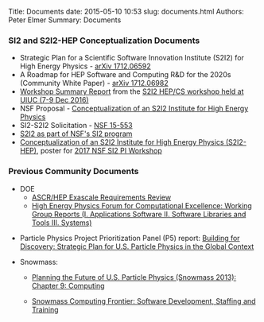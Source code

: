 Title: Documents
date: 2015-05-10 10:53
slug: documents.html
Authors: Peter Elmer
Summary: Documents

### SI2 and S2I2-HEP Conceptualization Documents
  * Strategic Plan for a Scientific Software Innovation Institute (S2I2) for
   High Energy Physics - [arXiv 1712.06592](https://arxiv.org/abs/1712.06592) 
  * A Roadmap for HEP Software and Computing R&D for the 2020s (Community White Paper) - [arXiv 1712.06982](https://arxiv.org/abs/1712.06982)
  * [Workshop Summary Report](http://s2i2-hep.org/downloads/s2i2-hep-cs-workshop-summary.pdf) from the [S2I2 HEP/CS workshop held at UIUC (7-9 Dec 2016)](https://indico.cern.ch/event/575443/)
  * NSF Proposal - [Conceptualization of an S2I2 Institute for High Energy Physics](../downloads/files/s2i2-2015-nsf-proposal.pdf) 
  * SI2-S2I2 Solicitation - [NSF 15-553](http://www.nsf.gov/pubs/2015/nsf15553/nsf15553.htm)
  * [S2I2 as part of NSF's SI2 program](http://www.slideshare.net/danielskatz/scientific-software-innovation-institutes-s2i2s-as-part-of-nsfs-si2-program)
  * [Conceptualization of an S2I2 Institute for High Energy Physics (S2I2-HEP)](http://s2i2-hep.org/downloads/s2i2-hep-si2-pi-workshop-2017.pdf), poster for [2017 NSF SI2 PI Workshop](https://sites.google.com/view/2017-si2-pi-meeting/)

### Previous Community Documents

  * DOE 
    * [ASCR/HEP Exascale Requirements Review](http://hepcce.org/files/2016/11/DOE-ExascaleReport-HEP-Final.pdf)
    * [High Energy Physics Forum for Computational Excellence: Working Group Reports (I. Applications Software II. Software Libraries and Tools III. Systems)](http://arxiv.org/abs/1510.08545)

<!---  * [HEP-FCE Working Group on Libraries and Tools](http://arxiv.org/abs/1506.01309) --->

  * Particle Physics Project Prioritization Panel (P5) report: [Building for Discovery: Strategic Plan for U.S. Particle Physics in the Global Context](http://science.energy.gov/~/media/hep/hepap/pdf/May-2014/FINAL_P5_Report_Interactive_060214.pdf)

  * Snowmass:

    * [Planning the Future of U.S. Particle Physics (Snowmass 2013): Chapter 9: Computing](http://arxiv.org/abs/1401.6117)

    * [Snowmass Computing Frontier: Software Development, Staffing and Training](http://arxiv.org/abs/1311.2567)

